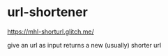 # url-shortener

https://mhl-shorturl.glitch.me/

give an url as input returns a new (usually) shorter url
